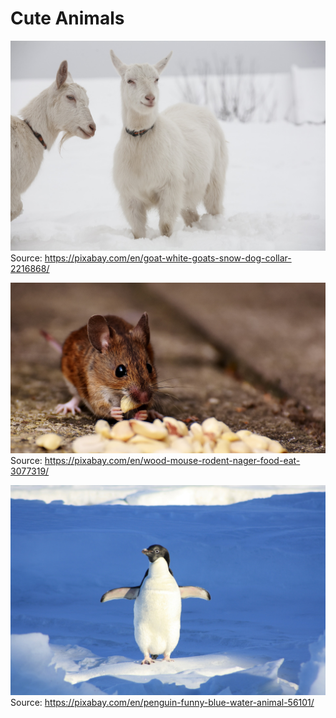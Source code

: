 # Cute Animals

![Adorable Goats](images/goat-2216868_1920.jpg)
Source: https://pixabay.com/en/goat-white-goats-snow-dog-collar-2216868/

![Adorable Mouse](images/wood-mouse-3077319_1920.jpg)
Source: https://pixabay.com/en/wood-mouse-rodent-nager-food-eat-3077319/

![Adorable Penguin](images/penguin-56101_1920.jpg)
Source: https://pixabay.com/en/penguin-funny-blue-water-animal-56101/
